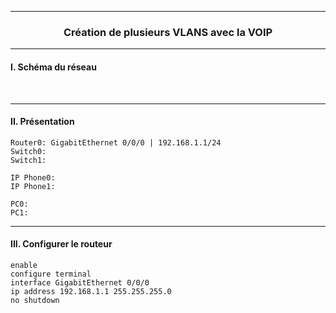 ------------------------------------------------------------------------------------------------------------------------------------------------------------------------------------------------
### <p align='center'> Création de plusieurs VLANS avec la VOIP </p>



------------------------------------------------------------------------------------------------------------------------------------------------------------------------------------------------
#### I. Schéma du réseau

<br />

------------------------------------------------------------------------------------------------------------------------------------------------------------------------------------------------
#### II. Présentation
```
Router0: GigabitEthernet 0/0/0 | 192.168.1.1/24
Switch0: 
Switch1: 

IP Phone0: 
IP Phone1: 

PC0: 
PC1: 
```

------------------------------------------------------------------------------------------------------------------------------------------------------------------------------------------------
#### III. Configurer le routeur
```
enable
configure terminal
interface GigabitEthernet 0/0/0
ip address 192.168.1.1 255.255.255.0
no shutdown
```
